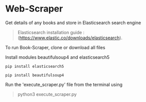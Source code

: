 # **Web-Scraper**
Get details of any books and store in Elasticsearch search engine

> Elasticsearch installation guide : (https://www.elastic.co/downloads/elasticsearch).

To run Book-Scraper, clone or download all files

Install modules beautifulsoup4 and elasticsearch5

`pip install elasticsearch5`

`pip install beautifulsoup4`

Run the 'execute_scraper.py' file from the terminal using 
> python3 execute_scraper.py
